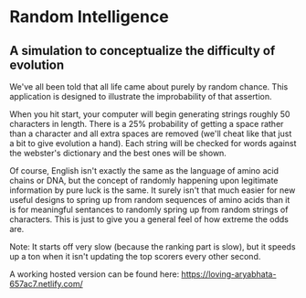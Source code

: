 # Random Intelligence
## A simulation to conceptualize the difficulty of evolution

We've all been told that all life came about purely by random chance. This application is designed to illustrate the improbability of that assertion.

When you hit start, your computer will begin generating strings roughly 50 characters in length. There is a 25% probability of getting a space rather than a character and all extra spaces are removed (we'll cheat like that just a bit to give evolution a hand). Each string will be checked for words against the webster's dictionary and the best ones will be shown.

Of course, English isn't exactly the same as the language of amino acid chains or DNA, but the concept of randomly happening upon legitimate information by pure luck is the same. It surely isn't that much easier for new useful designs to spring up from random sequences of amino acids than it is for meaningful sentances to randomly spring up from random strings of characters. This is just to give you a general feel of how extreme the odds are.

Note: It starts off very slow (because the ranking part is slow), but it speeds up a ton when it isn't updating the top scorers every other second.

A working hosted version can be found here: https://loving-aryabhata-657ac7.netlify.com/
